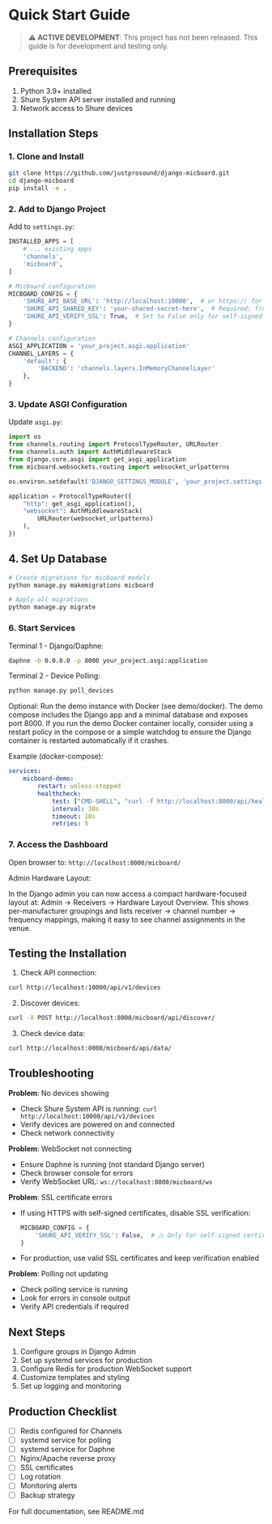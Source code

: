 # Quick Start Guide

> **⚠️ ACTIVE DEVELOPMENT**: This project has not been released. This guide is for development and testing only.

## Prerequisites

1. Python 3.9+ installed
2. Shure System API server installed and running
3. Network access to Shure devices

## Installation Steps

### 1. Clone and Install

```bash
git clone https://github.com/justprosound/django-micboard.git
cd django-micboard
pip install -e .
```

### 2. Add to Django Project

Add to `settings.py`:
```python
INSTALLED_APPS = [
    # ... existing apps
    'channels',
    'micboard',
]

# Micboard configuration
MICBOARD_CONFIG = {
    'SHURE_API_BASE_URL': 'http://localhost:10000',  # or https:// for SSL
    'SHURE_API_SHARED_KEY': 'your-shared-secret-here',  # Required: from Shure System API
    'SHURE_API_VERIFY_SSL': True,  # Set to False only for self-signed certificates
}

# Channels configuration
ASGI_APPLICATION = 'your_project.asgi.application'
CHANNEL_LAYERS = {
    'default': {
        'BACKEND': 'channels.layers.InMemoryChannelLayer'
    },
}
```

### 3. Update ASGI Configuration

Update `asgi.py`:
```python
import os
from channels.routing import ProtocolTypeRouter, URLRouter
from channels.auth import AuthMiddlewareStack
from django.core.asgi import get_asgi_application
from micboard.websockets.routing import websocket_urlpatterns

os.environ.setdefault('DJANGO_SETTINGS_MODULE', 'your_project.settings')

application = ProtocolTypeRouter({
    "http": get_asgi_application(),
    "websocket": AuthMiddlewareStack(
        URLRouter(websocket_urlpatterns)
    ),
})
```

## 4. Set Up Database

```bash
# Create migrations for micboard models
python manage.py makemigrations micboard

# Apply all migrations
python manage.py migrate
```

### 6. Start Services

Terminal 1 - Django/Daphne:
```bash
daphne -b 0.0.0.0 -p 8000 your_project.asgi:application
```

Terminal 2 - Device Polling:
```bash
python manage.py poll_devices
```

Optional: Run the demo instance with Docker (see demo/docker). The demo compose includes the Django app and a minimal database and exposes port 8000. If you run the demo Docker container locally, consider using a restart policy in the compose or a simple watchdog to ensure the Django container is restarted automatically if it crashes.

Example (docker-compose):
```yaml
services:
    micboard-demo:
        restart: unless-stopped
        healthcheck:
            test: ["CMD-SHELL", "curl -f http://localhost:8000/api/health/ || exit 1"]
            interval: 30s
            timeout: 10s
            retries: 5
```

### 7. Access the Dashboard
Open browser to: `http://localhost:8000/micboard/`

Admin Hardware Layout:

In the Django admin you can now access a compact hardware-focused layout at: Admin -> Receivers -> Hardware Layout Overview. This shows per-manufacturer groupings and lists receiver -> channel number -> frequency mappings, making it easy to see channel assignments in the venue.

## Testing the Installation

1. Check API connection:
```bash
curl http://localhost:10000/api/v1/devices
```

2. Discover devices:
```bash
curl -X POST http://localhost:8000/micboard/api/discover/
```

3. Check device data:
```bash
curl http://localhost:8000/micboard/api/data/
```

## Troubleshooting

**Problem**: No devices showing
- Check Shure System API is running: `curl http://localhost:10000/api/v1/devices`
- Verify devices are powered on and connected
- Check network connectivity

**Problem**: WebSocket not connecting
- Ensure Daphne is running (not standard Django server)
- Check browser console for errors
- Verify WebSocket URL: `ws://localhost:8000/micboard/ws`

**Problem**: SSL certificate errors
- If using HTTPS with self-signed certificates, disable SSL verification:
  ```python
  MICBOARD_CONFIG = {
      'SHURE_API_VERIFY_SSL': False,  # ⚠️ Only for self-signed certificates
  }
  ```
- For production, use valid SSL certificates and keep verification enabled

**Problem**: Polling not updating
- Check polling service is running
- Look for errors in console output
- Verify API credentials if required

## Next Steps

1. Configure groups in Django Admin
2. Set up systemd services for production
3. Configure Redis for production WebSocket support
4. Customize templates and styling
5. Set up logging and monitoring

## Production Checklist

- [ ] Redis configured for Channels
- [ ] systemd service for polling
- [ ] systemd service for Daphne
- [ ] Nginx/Apache reverse proxy
- [ ] SSL certificates
- [ ] Log rotation
- [ ] Monitoring alerts
- [ ] Backup strategy

For full documentation, see README.md
